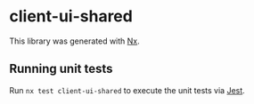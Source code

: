# client-ui-shared

This library was generated with [Nx](https://nx.dev).

## Running unit tests

Run `nx test client-ui-shared` to execute the unit tests via [Jest](https://jestjs.io).
